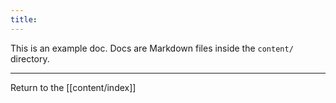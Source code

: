 ```yaml
---
title:
---
```

This is an example doc. Docs are Markdown files inside the `content/` directory.

---

Return to the [[content/index]]